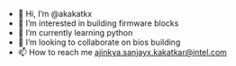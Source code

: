 - 👋 Hi, I’m @akakatkx
- 👀 I’m interested in building firmware blocks
- 🌱 I’m currently learning python
- 💞️ I’m looking to collaborate on bios building
- 📫 How to reach me ajinkya.sanjayx.kakatkar@intel.com

<!---
akakatkx/akakatkx is a ✨ special ✨ repository because its `README.md` (this file) appears on your GitHub profile.
You can click the Preview link to take a look at your changes.
--->
